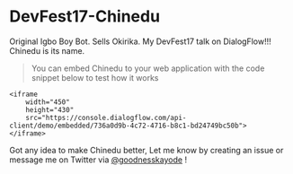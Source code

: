 # DevFest17-Chinedu
Original Igbo Boy Bot. Sells Okirika. My DevFest17 talk on DialogFlow!!! Chinedu is its name.


> You can embed Chinedu to your web application with the code snippet below to test how it works

```
<iframe
    width="450"
    height="430"
    src="https://console.dialogflow.com/api-client/demo/embedded/736a0d9b-4c72-4716-b8c1-bd24749bc50b">
</iframe>
```

Got any idea to make Chinedu better, Let me know by creating an issue or message me on Twitter via [@goodnesskayode](https://twitter.com/goodnesskayode) !
